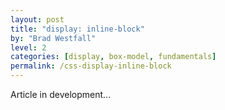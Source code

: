 ```yaml
---
layout: post
title: "display: inline-block"
by: "Brad Westfall"
level: 2
categories: [display, box-model, fundamentals]
permalink: /css-display-inline-block
---
```


Article in development...